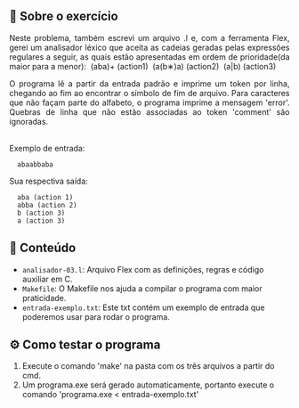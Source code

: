 ## 📝 Sobre o exercício
<p align="justify"> 
  Neste problema, também escrevi um arquivo .l e, com a ferramenta Flex, gerei um analisador léxico que aceita as cadeias geradas pelas expressões regulares a seguir, as quais estão apresentadas em ordem de prioridade(da maior para a menor):
&nbsp;(aba)+ (action1)
&nbsp;(a(b∗)a) (action2)
&nbsp;(a|b) (action3)
</p>

<p align="justify"> 
    O programa lê a partir da entrada padrão e imprime um token por linha, chegando ao fim ao encontrar o símbolo de fim de arquivo. Para caracteres que não façam parte do alfabeto, o programa imprime a mensagem 'error'. Quebras de linha que não estão associadas ao token 'comment' são ignoradas.</br></br>


  Exemplo de entrada:
  
      abaabbaba

</p>   
<p>
    Sua respectiva saída:
  
      aba (action 1)
      abba (action 2)
      b (action 3)
      a (action 3)
</p>

## 📄 Conteúdo
- `analisador-03.l`: Arquivo Flex com as definições, regras e código auxiliar em C.
- `Makefile`: O Makefile nos ajuda a compilar o programa com maior praticidade.
- `entrada-exemplo.txt`: Este txt contém um exemplo de entrada que poderemos usar para rodar o programa.

## ⚙️ Como testar o programa
1. Execute o comando 'make' na pasta com os três arquivos a partir do cmd.
2. Um programa.exe será gerado automaticamente, portanto execute o comando 'programa.exe < entrada-exemplo.txt'
